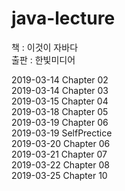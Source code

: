 # java-lecture  
  
  
책 : 이것이 자바다  
출판 : 한빛미디어

2019-03-14 Chapter 02  
2019-03-14 Chapter 03  
2019-03-15 Chapter 04  
2019-03-18 Chapter 05  
2019-03-19 Chapter 06  
2019-03-19 SelfPrectice  
2019-03-20 Chapter 06  
2019-03-21 Chapter 07  
2019-03-22 Chapter 08  
2019-03-25 Chapter 10  
